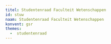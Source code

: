 ```yaml
---
titel: Studentenraad Faculteit Wetenschappen
id: stuw
naam: Studentenraad Faculteit Wetenschappen
konvent: gsr
themes:
  -  studentenraad
---
```

